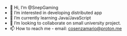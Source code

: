 - 👋 Hi, I’m @SnepGaming 
- 👀 I’m interested in developing distributed app
- 🌱 I’m currently learning Java/JavaScript
- 💞️ I’m looking to collaborate on small university project. 
- 📫 How to reach me - email: 
cosenzamario@proton.me

<!---
SnepGaming/SnepGaming is a ✨ special ✨ repository because its `README.md` (this file) appears on your GitHub profile.
You can click the Preview link to take a look at your changes.
--->
